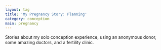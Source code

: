 ```yaml
---
layout: tag
title: 'My Pregnancy Story: Planning'
category: conception
main: pregnancy
---
```


Stories about my solo conception experience, using an anonymous donor, some amazing doctors, and a fertility clinic.
